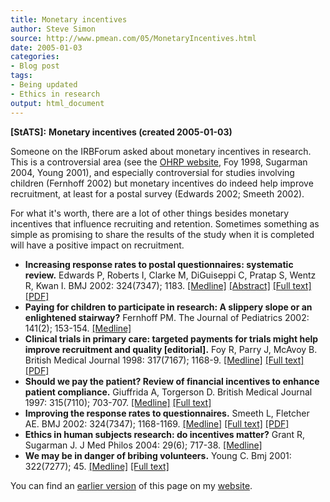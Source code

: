 ```yaml
---
title: Monetary incentives
author: Steve Simon
source: http://www.pmean.com/05/MonetaryIncentives.html
date: 2005-01-03
categories:
- Blog post
tags:
- Being updated
- Ethics in research
output: html_document
---
```

**[StATS]:** **Monetary incentives (created
2005-01-03)**

Someone on the IRBForum asked about monetary incentives in research.
This is a controversial area (see the [OHRP
website](http://www.hhs.gov/ohrp/irb/irb_chapter3.htm#e7), Foy 1998,
Sugarman 2004, Young 2001), and especially controversial for studies
involving children (Fernhoff 2002) but monetary incentives do indeed
help improve recruitment, at least for a postal survey (Edwards 2002;
Smeeth 2002).

For what it's worth, there are a lot of other things besides monetary
incentives that influence recruiting and retention. Sometimes something
as simple as promising to share the results of the study when it is
completed will have a positive impact on recruitment.

- **Increasing response rates to postal questionnaires: systematic
review.** Edwards P, Roberts I, Clarke M, DiGuiseppi C, Pratap S,
Wentz R, Kwan I. BMJ 2002: 324(7347); 1183.
[\[Medline\]](http://www.ncbi.nlm.nih.gov/entrez/query.fcgi?cmd=Retrieve&db=pubmed&dopt=Abstract&list_uids=12016181)
[\[Abstract\]](http://bmj.com/cgi/content/abstract/324/7347/1183)
[\[Full text\]](http://bmj.com/cgi/content/full/324/7347/1183)
[\[PDF\]](http://bmj.com/cgi/reprint/324/7347/1183.pdf)
- **Paying for children to participate in research: A slippery slope
or an enlightened stairway?** Fernhoff PM. The Journal of Pediatrics
2002: 141(2); 153-154.
[\[Medline\]](http://www.ncbi.nlm.nih.gov/entrez/query.fcgi?cmd=Retrieve&db=pubmed&dopt=Abstract&list_uids=12183703)
- **Clinical trials in primary care: targeted payments for trials
might help improve recruitment and quality \[editorial\].** Foy R,
Parry J, McAvoy B. British Medical Journal 1998: 317(7167); 1168-9.
[\[Medline\]](http://www.ncbi.nlm.nih.gov/entrez/query.fcgi?cmd=Retrieve&db=PubMed&list_uids=9794845&dopt=Abstract)
[\[Full
text\]](http://bmj.bmjjournals.com/cgi/content/full/317/7167/1168)
[\[PDF\]](http://bmj.bmjjournals.com/cgi/reprint/317/7167/1168.pdf)
- **Should we pay the patient? Review of financial incentives to
enhance patient compliance.** Giuffrida A, Torgerson D. British
Medical Journal 1997: 315(7110); 703-707.
[\[Medline\]](http://www.ncbi.nlm.nih.gov/entrez/query.fcgi?cmd=Retrieve&db=PubMed&list_uids=9314754&dopt=Abstract)
[\[Full
text\]](http://bmj.bmjjournals.com/cgi/content/full/315/7110/703)
- **Improving the response rates to questionnaires.** Smeeth L,
Fletcher AE. BMJ 2002: 324(7347); 1168-1169.
[\[Medline\]](http://www.ncbi.nlm.nih.gov/entrez/query.fcgi?cmd=Retrieve&db=PubMed&list_uids=12016167&dopt=Abstract)
[\[Full text\]](http://bmj.com/cgi/content/full/324/7347/1168)
[\[PDF\]](http://bmj.com/cgi/reprint/324/7347/1168.pdf)
- **Ethics in human subjects research: do incentives matter?** Grant
R, Sugarman J. J Med Philos 2004: 29(6); 717-38.
[\[Medline\]](http://www.ncbi.nlm.nih.gov/entrez/query.fcgi?cmd=Retrieve&db=PubMed&list_uids=15590518&dopt=Abstract)
- **We may be in danger of bribing volunteers.** Young C. Bmj 2001:
322(7277); 45.
[\[Medline\]](http://www.ncbi.nlm.nih.gov/entrez/query.fcgi?cmd=Retrieve&db=PubMed&list_uids=11141157&dopt=Abstract)
[\[Full
text\]](http://bmj.bmjjournals.com/cgi/content/full/322/7277/45)

You can find an [earlier version][sim1] of this page on my [website][sim2].

[sim1]: http://www.pmean.com/05/MonetaryIncentives.html
[sim2]: http://www.pmean.com